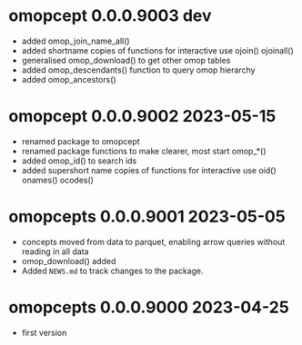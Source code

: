
# omopcept 0.0.0.9003 dev

* added omop_join_name_all()
* added shortname copies of functions for interactive use ojoin() ojoinall()
* generalised omop_download() to get other omop tables
* added omop_descendants() function to query omop hierarchy
* added omop_ancestors()

# omopcept 0.0.0.9002 2023-05-15

* renamed package to omopcept
* renamed package functions to make clearer, most start omop_*()
* added omop_id() to search ids
* added supershort name copies of functions for interactive use oid() onames() ocodes()

# omopcepts 0.0.0.9001 2023-05-05

* concepts moved from data to parquet, enabling arrow queries without reading in all data
* omop_download() added
* Added `NEWS.md` to track changes to the package.


# omopcepts 0.0.0.9000 2023-04-25

* first version
